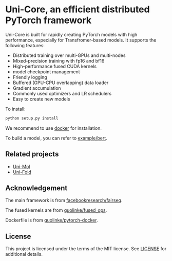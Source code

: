 Uni-Core, an efficient distributed PyTorch framework
====================================================

Uni-Core is built for rapidly creating PyTorch models with high performance, especially for Transfromer-based models. It supports the following features:
- Distributed training over multi-GPUs and multi-nodes
- Mixed-precision training with fp16 and bf16
- High-performance fused CUDA kernels
- model checkpoint management
- Friendly logging
- Buffered (GPU-CPU overlapping) data loader
- Gradient accumulation
- Commonly used optimizers and LR schedulers
- Easy to create new models



To install:
```python
python setup.py install
```
We recommend to use [docker](https://github.com/dptech-corp/Uni-Core/blob/main/docker/Dockerfile) for installation.


To build a model, you can refer to [example/bert](https://github.com/dptech-corp/Uni-Core/tree/main/examples/bert). 

Related projects
----------------

- [Uni-Mol](https://github.com/dptech-corp/Uni-Mol)
- [Uni-Fold](https://github.com/dptech-corp/Uni-Fold)

Acknowledgement
---------------

The main framework is from [facebookresearch/fairseq](https://github.com/facebookresearch/fairseq).

The fused kernels are from [guolinke/fused_ops](https://github.com/guolinke/fused_ops).

Dockerfile is from [guolinke/pytorch-docker](https://github.com/guolinke/pytorch-docker).

License
-------

This project is licensed under the terms of the MIT license. See [LICENSE](https://github.com/dptech-corp/Uni-Core/blob/main/LICENSE) for additional details.
